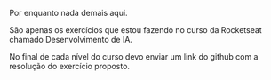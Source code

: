 <p>Por enquanto nada demais aqui. </p>
<p>São apenas os exercícios que estou fazendo no curso da Rocketseat chamado Desenvolvimento de IA.</p>
<p>No final de cada nível do curso devo enviar um link do github com a resolução do exercício proposto.</p>

